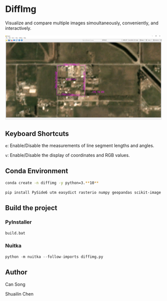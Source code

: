 # DiffImg
Visualize and compare multiple images simoultaneously, conveniently, and interactively.

![img](resources/key_e_v.png)

## Keyboard Shortcuts
`e`: Enable/Disable the measurements of line segment lengths and angles.

`v`: Enable/Disable the display of coordinates and RGB values. 

## Conda Environment
```bash
conda create -n diffimg -y python=3.**10**
```
```bash
pip install PySide6 utm easydict rasterio numpy geopandas scikit-image pyyaml pyinstaller tinyaes importlib_metadata nuitka zstandard
```

## Build the project
### PyInstaller
```bash
build.bat
```

### Nuitka
```python
python -m nuitka --follow-imports diffimg.py
```

## Author
Can Song

Shuailin Chen